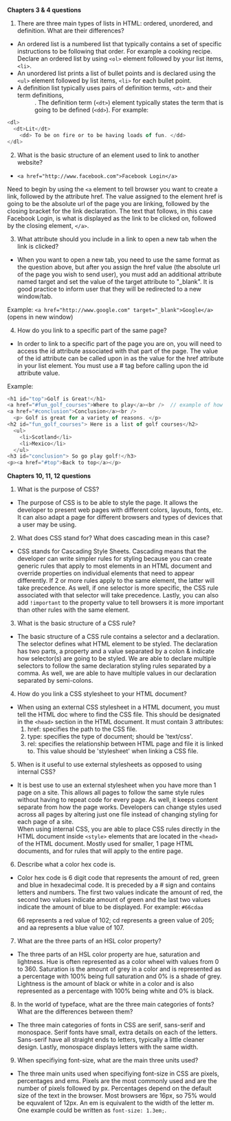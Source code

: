 **Chapters 3 & 4 questions**

1. There are three main types of lists in HTML: ordered, unordered, and definition. What are their differences?

  - An ordered list is a numbered list that typically contains a set of specific instructions to be following
  that order.  For example a cooking recipe.  Declare an ordered list by using `<ol>` element followed by your
  list items, `<li>`.
  - An unordered list prints a list of bullet points and is declared using the `<ul>` element followed by list
  items, `<li>` for each bullet point.  
  - A definition list typically uses pairs of definition terms, `<dt>` and their term definitions, <dd>.  The
  definition term (`<dt>`) element typically states the term that is going to be defined (`<dd>`).
  For example:
  ```Javascript
  <dl>
    <dt>Lit</dt>
      <dd> To be on fire or to be having loads of fun. </dd>
  </dl>
  ```

2. What is the basic structure of an element used to link to another website?

  - `<a href="http://www.facebook.com">Facebook Login</a>`

  Need to begin by using the `<a` element to tell browser you want to create a link, followed by the attribute
  href.  The value assigned to the element href is going to be the absolute url of the page you are linking,
  followed by the closing bracket for the link declaration.  The text that follows, in this case Facebook Login,
  is what is displayed as the link to be clicked on, followed by the closing element, `</a>`.

3. What attribute should you include in a link to open a new tab when the link is clicked?

  - When you want to open a new tab, you need to use the same format as the question above, but after you assign
  the href value (the absolute url of the page you wish to send user), you must add an additional attribute named
  target and set the value of the target attribute to "_blank". It is good practice to inform user that they will
  be redirected to a new window/tab.  

  Example: `<a href="http://www.google.com" target="_blank">Google</a> ` (opens in new window)

4. How do you link to a specific part of the same page?

  - In order to link to a specific part of the page you are on, you will need to access the id attribute
  associated with that part of the page.  The value of the id attribute can be called upon in as the value
  for the href attribute in your list element.  You must use a # tag before calling upon the id attribute value.

  Example:
  ``` Javascript
  <h1 id="top">Golf is Great!</h1>
  <a href="#fun_golf_courses">Where to play</a><br />  // example of how to link to a specific part of page
  <a href="#conclusion">Conclusion</a><br />
    <p> Golf is great for a variety of reasons. </p>
  <h2 id="fun_golf_courses"> Here is a list of golf courses</h2>
    <ul>
      <li>Scotland</li>
      <li>Mexico</li>
    </ul>
  <h3 id="conclusion"> So go play golf!</h3>
  <p><a href="#top">Back to top</a></p>
  ```

  **Chapters 10, 11, 12 questions**

1. What is the purpose of CSS?

  - The purpose of CSS is to be able to style the page.  It allows the developer to present web pages with different colors, layouts, fonts, etc.  It can also adapt a page for different browsers and types of devices that a user may be using.

2. What does CSS stand for? What does cascading mean in this case?

  - CSS stands for Cascading Style Sheets.  Cascading means that the developer can write simpler rules for styling because you can create generic rules that apply to most elements in an HTML document and override properties on individual elements that need to appear differently.  If 2 or more rules apply to the same element, the latter will take precedence.  As well, if one selector is more specific, the CSS rule associated with that selector will take precedence.  Lastly, you can also add `!important` to the property value to tell browsers it is more important than other rules with the same element.  


3. What is the basic structure of a CSS rule?

  - The basic structure of a CSS rule contains a selector and a declaration.  The selector defines what HTML element to be styled.  The declaration has two parts, a property and a value separated by a colon & indicate how selector(s) are going to be styled.  We are able to declare multiple selectors to follow the same declaration styling rules separated by a comma.  As well, we are able to have multiple values in our declaration separated by semi-colons.  

4. How do you link a CSS stylesheet to your HTML document?

  - When using an external CSS stylesheet in a HTML document, you must tell the HTML doc where to find the CSS file.  This should be designated in the `<head>` section in the HTML document. It must contain 3 attributes:
    1. href: specifies the path to the CSS file.
    2. type: specifies the type of document; should be 'text/css'.
    3. rel: specifies the relationship between HTML page and file it is linked to.  This value should be 'stylesheet' when linking a CSS file.

5. When is it useful to use external stylesheets as opposed to using internal CSS?

  - It is best use to use an external stylesheet when you have more than 1 page on a site.  This allows all pages to follow the same style rules without having to repeat code for every page.  As well, it keeps content separate from how the page works.  Developers can change styles used across all pages by altering just one file instead of changing styling for each page of a site.  
  When using internal CSS, you are able to place CSS rules directly in the HTML document inside `<style>` elements that are located in the `<head>` of the HTML document. Mostly used for smaller, 1 page HTML documents, and for rules that will apply to the entire page.  

6. Describe what a color hex code is.

  - Color hex code is 6 digit code that represents the amount of red, green and blue in hexadecimal code.  It is preceded by a # sign and contains letters and numbers. The first two values indicate the amount of red, the second two values indicate amount of green and the last two values indicate the amount of blue to be displayed.  For example:
  `#66cdaa`

    66 represents a red value of 102; cd represents a green value of 205; and aa represents a blue value of 107.

7. What are the three parts of an HSL color property?

  - The three parts of an HSL color property are hue, saturation and lightness.  Hue is often represented as a color wheel with values from 0 to 360.  Saturation is the amount of grey in a color and is represented as a percentage with 100% being full saturation and 0% is a shade of grey.  Lightness is the amount of black or white in a color and is also represented as a percentage with 100% being white and 0% is black.

8. In the world of typeface, what are the three main categories of fonts? What are the differences between them?

  - The three main categories of fonts in CSS are serif, sans-serif and monospace.  Serif fonts have small, extra details on each of the letters.  Sans-serif have all straight ends to letters, typically a little cleaner design.  Lastly, monospace displays letters with the same width.  

9. When specifiying font-size, what are the main three units used?

- The three main units used when specifiying font-size in CSS are pixels, percentages and ems.  Pixels are the most commonly used and are the number of pixels followed by px.  Percentages depend on the default size of the text in the browser. Most browsers are 16px,  so 75% would be equvalent of 12px.  An em is equivalent to the width of the letter m. One example could be written as `font-size: 1.3em;`. 
